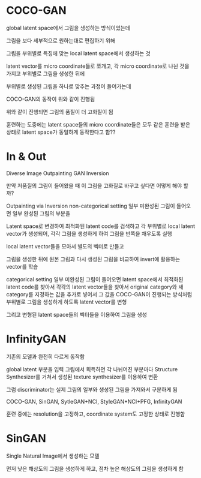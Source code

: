 # COCO-GAN
global latent space에서 그림을 생성하는 방식이었는데

그림을 보다 세부적으로 원하는대로 편집하기 위해 

그림을 부위별로 특징에 맞는 local latent space에서 생성하는 것

latent vector를 micro coordinate들로 쪼개고, 
각 micro coordinate로 나뉜 것을 가지고 부위별로 그림을 생성한 뒤에

부위별로 생성된 그림을 하나로 맞추는 과정이 들어가는데

COCO-GAN의 동작이 위와 같이 진행됨

위와 같이 진행되면 그림의 품질이 더 고화질이 됨

훈련하는 도중에는 latent space들의 micro coordinate들은 모두 같은 훈련을 받은 상태로 latent space가 동일하게 동작한다고 함??

# In & Out
Diverse Image Outpainting
GAN Inversion

만약 저품질의 그림이 들어왔을 때
이 그림을 고화질로 바꾸고 싶다면 어떻게 해야 할까?

Outpainting via Inversion
non-categorical setting
일부 미완성된 그림이 들어오면 일부 완성된 그림의 부분을

Latent space로 변경하여
최적화된 latent code를 검색하고
각 부위별로 local latent vector가 생성되어, 
각각 그림을 생성하게 하여
그림을 반쪽을 채우도록 실행

local latent vector들을 모아서 별도의 벡터로 만들고

그림을 생성한 뒤에 원본 그림과 다시 생성된 그림을 
비교하여 invert에 활용하는 vector를 학습

categorical setting
일부 미완성된 그림이 들어오면
latent space에서 최적화된 latent code를 찾아서
각각의 latent vector들을 찾아서 
original category와 새 category를 지정하는 값을 추가로 넣어서
그 값을 COCO-GAN이 진행되는 방식처럼 부위별로 그림을 생성하게 하도록 latent vector를 변형

그리고 변형된 latent space들의 벡터들을 이용하여 그림을 생성

# InfinityGAN

기존의 모델과 완전히 다르게 동작함

global latent 부분을 입력 그림에서 획득하면
각 나뉘어진 부분마다 Structure Synthesizer를 거쳐서 
생성된 texture synthesizer를 이용하여 변환

그럼 discriminator는 실제 그림의 일부와 생성된 그림을 가져와서 구분하게 됨

COCO-GAN, SinGAN, SytleGAN+NCI, StyleGAN+NCI+PFG, InfinityGAN

훈련 중에는 resolution을 고정하고, coordinate system도 고정한 상태로 진행함

# SinGAN
Single Natural Image에서 생성하는 모델

먼저 낮은 해상도의 그림을 생성하게 하고, 
점차 높은 해상도의 그림을 생성하게 함
